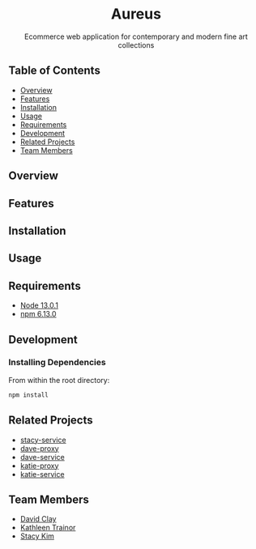 <h1 align="center"> Aureus </h1>
<p align="center">
  Ecommerce web application for contemporary and modern fine art collections
</p>

## Table of Contents

- [Overview](#introduction)
- [Features](#features)
- [Installation](#installation)
- [Usage](#Usage)
- [Requirements](#requirements)
- [Development](#development)
- [Related Projects](#related-projects)
- [Team Members](#team-members)

## Overview

## Features

## Installation

## Usage

## Requirements

- [Node 13.0.1](https://nodejs.org/en/)
- [npm 6.13.0](https://www.npmjs.com/)

## Development

### Installing Dependencies

From within the root directory:

```sh
npm install
```

## Related Projects

- [stacy-service](https://github.com/HRR42-FEC-4/stacy-service)
- [dave-proxy](https://github.com/HRR42-FEC-4/dave-proxy)
- [dave-service](https://github.com/HRR42-FEC-4/dave-service)
- [katie-proxy](https://github.com/HRR42-FEC-4/katie-proxy)
- [katie-service](https://github.com/HRR42-FEC-4/katie-service)

## Team Members

- [David Clay](https://github.com/dclay1983)
- [Kathleen Trainor](https://github.com/kathleen29)
- [Stacy Kim](https://github.com/kimstacy)
